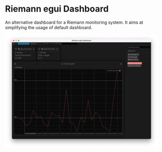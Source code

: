 # Riemann egui Dashboard

An alternative dashboard for a Riemann monitoring system. It aims at simplifying the usage of default dashboard.

![A preview of this dashboard](./public/preview.png)
